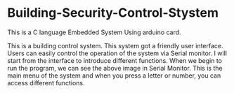 # Building-Security-Control-Stystem
This is a C language Embedded System Using arduino card.

This is a building control system. This system got a friendly user interface. Users can easily control the operation of the system via Serial monitor. I will start from the interface to introduce different functions. When we begin to run the program, we can see the above image in Serial Monitor. This is the main menu of the system and when you press a letter or number, you can access different functions.

